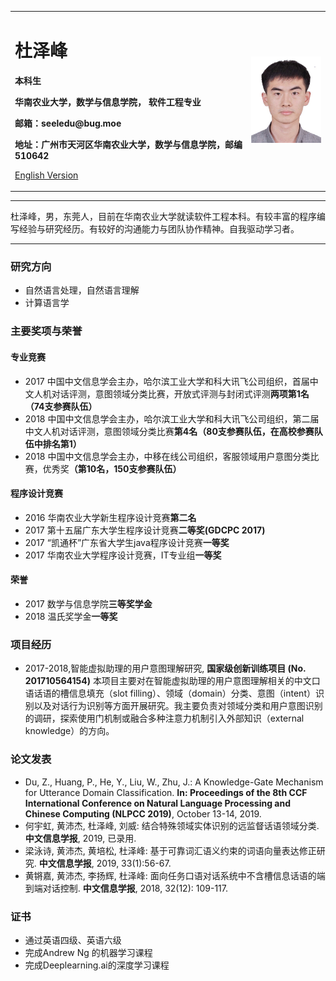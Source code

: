<div>
<table border="0">
  <tr>
    <td width="75%">
      <h1>杜泽峰</h1>
      <p><b>本科生</b></p>
      <p><b>华南农业大学，数学与信息学院， 软件工程专业</b></p>
      <p><b>邮箱：seeledu@bug.moe</b></p>
      <p><b>地址：广州市天河区华南农业大学，数学与信息学院，邮编 510642</b></p>
      <p><a href="/index-en.html">English Version</a></p>
    </td>
    <td width="25%">
      <img src="/BZ1701211234500596.jpg" width="100%">
    </td>
  </tr>
</table>
</div>

---

杜泽峰，男，东莞人，目前在华南农业大学就读软件工程本科。有较丰富的程序编写经验与研究经历。有较好的沟通能力与团队协作精神。自我驱动学习者。

---

### 研究方向
- 自然语言处理，自然语言理解
- 计算语言学

### 主要奖项与荣誉
#### 专业竞赛
- 2017 中国中文信息学会主办，哈尔滨工业大学和科大讯飞公司组织，首届中文人机对话评测，意图领域分类比赛，开放式评测与封闭式评测**两项第1名（74支参赛队伍）**
- 2018 中国中文信息学会主办，哈尔滨工业大学和科大讯飞公司组织，第二届中文人机对话评测，意图领域分类比赛<b>第4名（80支参赛队伍，在高校参赛队伍中排名第1）</b>
- 2018 中国中文信息学会主办，中移在线公司组织，客服领域用户意图分类比赛，优秀奖<b>（第10名，150支参赛队伍）</b>
#### 程序设计竞赛
- 2016 华南农业大学新生程序设计竞赛**第二名**
- 2017 第十五届广东大学生程序设计竞赛**二等奖(GDCPC 2017)**
- 2017 “凯通杯”广东省大学生java程序设计竞赛**一等奖**
- 2017 华南农业大学程序设计竞赛，IT专业组**一等奖**
#### 荣誉
- 2017 数学与信息学院**三等奖学金**
- 2018 温氏奖学金**一等奖**

### 项目经历
- 2017-2018,智能虚拟助理的用户意图理解研究, **国家级创新训练项目 (No. 201710564154)** 
本项目主要对在智能虚拟助理的用户意图理解相关的中文口语话语的槽信息填充（slot filling）、领域（domain）分类、意图（intent）识别以及对话行为识别等方面开展研究。我主要负责对领域分类和用户意图识别的调研，探索使用门机制或融合多种注意力机制引入外部知识（external knowledge）的方向。

### 论文发表
-	Du, Z., Huang, P., He, Y., Liu, W., Zhu, J.: A Knowledge-Gate Mechanism for Utterance Domain Classification. **In: Proceedings of the 8th CCF International Conference on Natural Language Processing and Chinese Computing (NLPCC 2019)**, October 13-14, 2019.
-	何宇虹, 黄沛杰, 杜泽峰, 刘威: 结合特殊领域实体识别的远监督话语领域分类. **中文信息学报**, 2019, 已录用. 
-	梁泳诗, 黄沛杰, 黄培松, 杜泽峰: 基于可靠词汇语义约束的词语向量表达修正研究. **中文信息学报**, 2019, 33(1):56-67. 
-	黄锵嘉, 黄沛杰, 李扬辉, 杜泽峰: 面向任务口语对话系统中不含槽信息话语的端到端对话控制. **中文信息学报**, 2018, 32(12): 109-117. 

### 证书
-	通过英语四级、英语六级
-	完成Andrew Ng 的机器学习课程
-	完成Deeplearning.ai的深度学习课程

